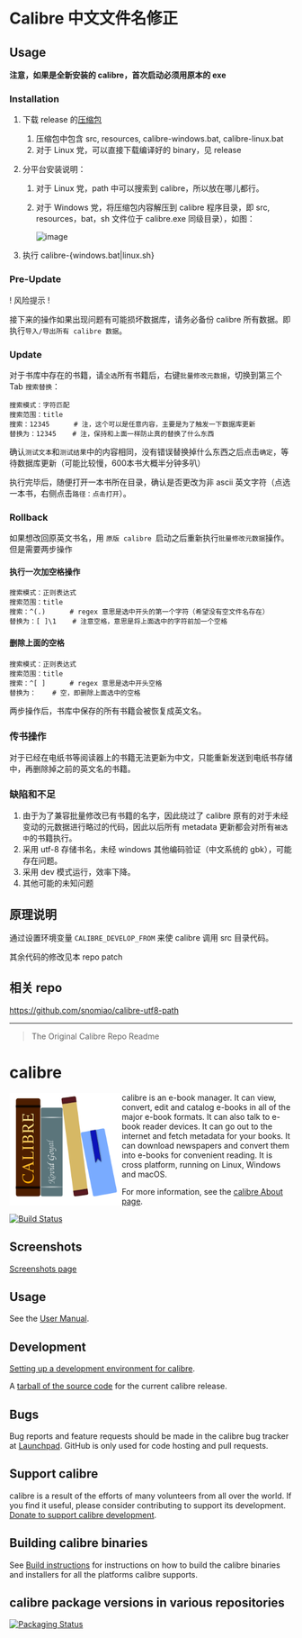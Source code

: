 # Calibre 中文文件名修正

## Usage

**注意，如果是全新安装的 calibre，首次启动必须用原本的 exe**

### Installation

1. 下载 release 的[压缩包](https://github.com/kurikomoe/calibre-utf8-path/releases/latest)
   1. 压缩包中包含 src, resources, calibre-windows.bat, calibre-linux.bat
   2. 对于 Linux 党，可以直接下载编译好的 binary，见 release
2. 分平台安装说明：
   1. 对于 Linux 党，path 中可以搜索到 calibre，所以放在哪儿都行。
   2. 对于 Windows 党，将压缩包内容解压到 calibre 程序目录，即 src, resources，bat，sh 文件位于 calibre.exe 同级目录），如图：
   
       <img width="473" alt="image" src="https://user-images.githubusercontent.com/31176859/210058802-3126372a-8175-49cb-897a-ea85fa4a0dd2.png">
       
3. 执行 calibre-{windows.bat|linux.sh}

### Pre-Update
! 风险提示 !

接下来的操作如果出现问题有可能损坏数据库，请务必备份 calibre 所有数据。即执行`导入/导出所有 calibre 数据`。

### Update

对于书库中存在的书籍，请`全选`所有书籍后，右键`批量修改元数据`，切换到第三个 Tab `搜索替换`：
```
搜索模式：字符匹配
搜索范围：title
搜索：12345      # 注，这个可以是任意内容，主要是为了触发一下数据库更新
替换为：12345    # 注，保持和上面一样防止真的替换了什么东西
```
确认`测试文本`和`测试结果`中的内容相同，没有错误替换掉什么东西之后点击`确定`，等待数据库更新（可能比较慢，600本书大概半分钟多叭）

执行完毕后，随便打开一本书所在目录，确认是否更改为非 ascii 英文字符（点选一本书，右侧点击`路径：点击打开`）。

### Rollback

如果想改回原英文书名，用 `原版 calibre `启动之后重新执行`批量修改元数据`操作。但是需要两步操作
#### 执行一次加空格操作
```
搜索模式：正则表达式
搜索范围：title
搜索：^(.)      # regex 意思是选中开头的第一个字符（希望没有空文件名存在）
替换为：[ ]\1    # 注意空格，意思是将上面选中的字符前加一个空格
```
#### 删除上面的空格
```
搜索模式：正则表达式
搜索范围：title
搜索：^[ ]      # regex 意思是选中开头空格
替换为：    # 空，即删除上面选中的空格
```
两步操作后，书库中保存的所有书籍会被恢复成英文名。

### 传书操作

对于已经在电纸书等阅读器上的书籍无法更新为中文，只能重新发送到电纸书存储中，再删除掉之前的英文名的书籍。

### 缺陷和不足

1. 由于为了兼容批量修改已有书籍的名字，因此绕过了 calibre 原有的对于未经变动的元数据进行略过的代码，因此以后所有 metadata 更新都会对所有`被选中`的书籍执行。
2. 采用 utf-8 存储书名，未经 windows 其他编码验证（中文系统的 gbk），可能存在问题。
3. 采用 dev 模式运行，效率下降。
4. 其他可能的未知问题

## 原理说明

通过设置环境变量 `CALIBRE_DEVELOP_FROM` 来使 calibre 调用 src 目录代码。

其余代码的修改见本 repo patch

## 相关 repo

https://github.com/snomiao/calibre-utf8-path

------------------------------------------
> The Original Calibre Repo Readme
# calibre

<img align="left" src="https://raw.githubusercontent.com/kovidgoyal/calibre/master/resources/images/lt.png" height="200" width="200"/>

calibre is an e-book manager. It can view, convert, edit and catalog e-books 
in all of the major e-book formats. It can also talk to e-book reader 
devices. It can go out to the internet and fetch metadata for your books. 
It can download newspapers and convert them into e-books for convenient 
reading. It is cross platform, running on Linux, Windows and macOS.

For more information, see the [calibre About page](https://calibre-ebook.com/about).

[![Build Status](https://github.com/kovidgoyal/calibre/workflows/CI/badge.svg)](https://github.com/kovidgoyal/calibre/actions?query=workflow%3ACI)

## Screenshots  

[Screenshots page](https://calibre-ebook.com/demo)

## Usage

See the [User Manual](https://manual.calibre-ebook.com).

## Development

[Setting up a development environment for calibre](https://manual.calibre-ebook.com/develop.html).

A [tarball of the source code](https://calibre-ebook.com/dist/src) for the 
current calibre release.

## Bugs

Bug reports and feature requests should be made in the calibre bug tracker at [Launchpad](https://bugs.launchpad.net/calibre).
GitHub is only used for code hosting and pull requests.

## Support calibre

calibre is a result of the efforts of many volunteers from all over the world.
If you find it useful, please consider contributing to support its development.
[Donate to support calibre development](https://calibre-ebook.com/donate).

## Building calibre binaries

See [Build instructions](bypy/README.rst) for instructions on how to build the
calibre binaries and installers for all the platforms calibre supports.

## calibre package versions in various repositories

[![Packaging Status](https://repology.org/badge/vertical-allrepos/calibre.svg?columns=3&header=calibre)](https://repology.org/project/calibre/versions)
